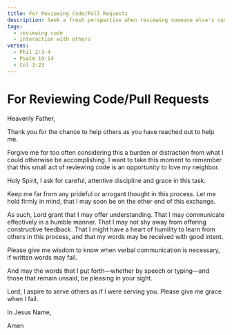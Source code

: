 ```yaml
---
title: For Reviewing Code/Pull Requests
description: Seek a fresh perspective when reviewing someone else's code.
tags:
  - reviewing code
  - interaction with others
verses:
  - Phil 2:3-4
  - Psalm 19:14
  - Col 3:23
---
```


# For Reviewing Code/Pull Requests

Heavenly Father,

Thank you for the chance to help others as you have reached out to help me.

Forgive me for too often considering this a burden or distraction from what I could otherwise be accomplishing.
I want to take this moment to remember that this small act of reviewing code is an opportunity to love my neighbor.

Holy Spirit, I ask for careful, attentive discipline and grace in this task.

Keep me far from any prideful or arrogant thought in this process.
Let me hold firmly in mind, that I may soon be on the other end of this exchange.

As such, Lord grant that I may offer understanding.
That I may communicate effectively in a humble manner.
That I may not shy away from offering constructive feedback.
That I might have a heart of humility to learn from others in this process, and that my words may be received with good intent.

Please give me wisdom to know when verbal communication is necessary, if written words may fail.

And may the words that I put forth—whether by speech or typing—and those that remain unsaid, be pleasing in your sight.

Lord, I aspire to serve others as if I were serving you. Please give me grace when I fail.

In Jesus Name,

Amen
